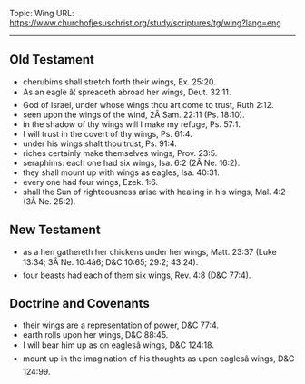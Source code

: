 Topic: Wing
URL: https://www.churchofjesuschrist.org/study/scriptures/tg/wing?lang=eng

---

## Old Testament

- cherubims shall stretch forth their wings, Ex. 25:20.
- As an eagle â¦ spreadeth abroad her wings, Deut. 32:11.
- God of Israel, under whose wings thou art come to trust, Ruth 2:12.
- seen upon the wings of the wind, 2Â Sam. 22:11 (Ps. 18:10).
- in the shadow of thy wings will I make my refuge, Ps. 57:1.
- I will trust in the covert of thy wings, Ps. 61:4.
- under his wings shalt thou trust, Ps. 91:4.
- riches certainly make themselves wings, Prov. 23:5.
- seraphims: each one had six wings, Isa. 6:2 (2Â Ne. 16:2).
- they shall mount up with wings as eagles, Isa. 40:31.
- every one had four wings, Ezek. 1:6.
- shall the Sun of righteousness arise with healing in his wings, Mal. 4:2 (3Â Ne. 25:2).

## New Testament

- as a hen gathereth her chickens under her wings, Matt. 23:37 (Luke 13:34; 3Â Ne. 10:4â6; D&C 10:65; 29:2; 43:24).
- four beasts had each of them six wings, Rev. 4:8 (D&C 77:4).

## Doctrine and Covenants

- their wings are a representation of power, D&C 77:4.
- earth rolls upon her wings, D&C 88:45.
- I will bear him up as on eaglesâ wings, D&C 124:18.
- mount up in the imagination of his thoughts as upon eaglesâ wings, D&C 124:99.

